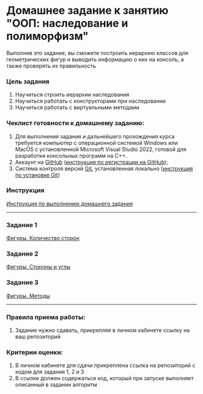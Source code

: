 # Домашнее задание к занятию "ООП: наследование и полиморфизм"

Выполнив это задание, вы сможете построить иерархию классов для геометрических фигур и выводить информацию о них на консоль, а также проверять их правильность

### Цель задания

1. Научиться строить иерархии наследования
2. Научиться работать с конструкторами при наследовании
3. Научиться работать с виртуальными методами

### Чеклист готовности к домашнему заданию:

1. Для выполнения задания и дальнейшего прохождения курса требуется компьютер с операционной системой Windows или MacOS с установленной Microsoft Visual Studio 2022, готовой для разработки консольных программ на C++.
2. Аккаунт на [GitHub](https://github.com/) ([инструкция по регистрации на GitHub](https://github.com/netology-code/cppm-homeworks/tree/main/common/sign%20up));
3. Система контроля версий [Git](https://git-scm.com/), установленная локально ([инструкция по установке Git](https://github.com/netology-code/cppm-homeworks/tree/main/common/download))

### Инструкция

[Инструкция по выполнению домашнего задания](https://github.com/netology-code/cppm-homeworks/blob/main/common/readme.md)

------

### Задание 1

[Фигуры. Количество сторон](01)

### Задание 2

[Фигуры. Стороны и углы](02)

### Задание 3

[Фигуры. Методы](03)

------

### Правила приема работы:

1. Задание нужно сдавать, прикрепляя в личном кабинете ссылку на ваш репозиторий

### Критерии оценки:

1. В личном кабинете для сдачи прикреплена ссылка на репозиторий с кодом для задания 1, 2 и 3
2. В ссылке должен содержаться код, который при запуске выполняет описанный в задании алгоритм
